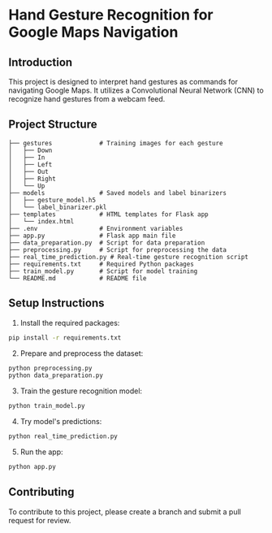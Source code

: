 # Hand Gesture Recognition for Google Maps Navigation

## Introduction
This project is designed to interpret hand gestures as commands for navigating Google Maps. It utilizes a Convolutional Neural Network (CNN) to recognize hand gestures from a webcam feed.

## Project Structure

    ├── gestures             # Training images for each gesture
    │   ├── Down
    │   ├── In
    │   ├── Left
    │   ├── Out
    │   ├── Right
    │   └── Up
    ├── models               # Saved models and label binarizers
    │   ├── gesture_model.h5
    │   └── label_binarizer.pkl
    ├── templates            # HTML templates for Flask app
    │   └── index.html
    ├── .env                 # Environment variables
    ├── app.py               # Flask app main file
    ├── data_preparation.py  # Script for data preparation
    ├── preprocessing.py     # Script for preprocessing the data
    ├── real_time_prediction.py # Real-time gesture recognition script
    ├── requirements.txt     # Required Python packages
    ├── train_model.py       # Script for model training
    └── README.md            # README file

## Setup Instructions

1. Install the required packages:

```bash
pip install -r requirements.txt
```

2. Prepare and preprocess the dataset:

```bash
python preprocessing.py
python data_preparation.py
```

3. Train the gesture recognition model:

```bash
python train_model.py
```

4. Try model's predictions:

```bash
python real_time_prediction.py
```

5. Run the app:

```bash
python app.py
```
## Contributing

To contribute to this project, please create a branch and submit a pull request for review.